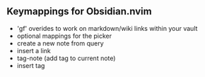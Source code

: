 ## Keymappings for Obsidian.nvim

- 'gf' overides to work on markdown/wiki links within your vault
- optional mappings for the picker
- <C-x> create a new note from query
- <C-l> insert a link
- <C-x> tag-note (add tag to current note)
- <C-l> insert tag